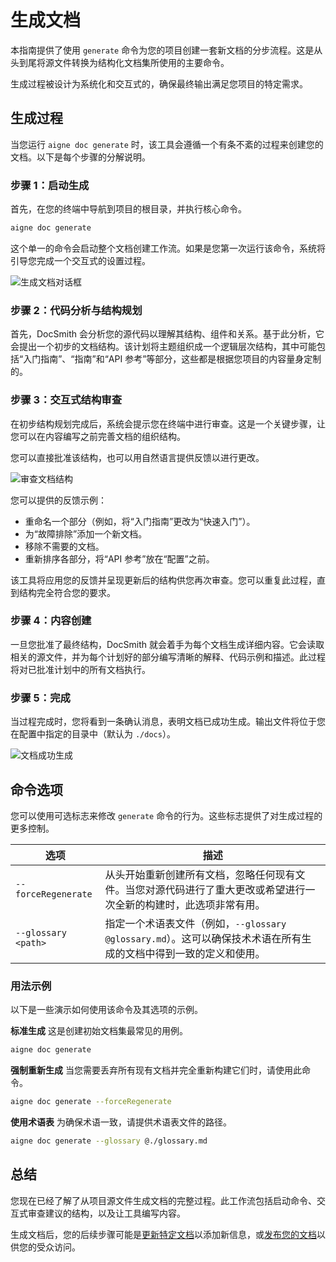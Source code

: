# 生成文档

本指南提供了使用 `generate` 命令为您的项目创建一套新文档的分步流程。这是从头到尾将源文件转换为结构化文档集所使用的主要命令。

生成过程被设计为系统化和交互式的，确保最终输出满足您项目的特定需求。

## 生成过程

当您运行 `aigne doc generate` 时，该工具会遵循一个有条不紊的过程来创建您的文档。以下是每个步骤的分解说明。

### 步骤 1：启动生成

首先，在您的终端中导航到项目的根目录，并执行核心命令。

```bash title="终端" icon=lucide:terminal
aigne doc generate
```

这个单一的命令会启动整个文档创建工作流。如果是您第一次运行该命令，系统将引导您完成一个交互式的设置过程。

![生成文档对话框](https://docsmith.aigne.io/image-bin/uploads/d409b85c2c7760778c18251e06d997d9.png)

### 步骤 2：代码分析与结构规划

首先，DocSmith 会分析您的源代码以理解其结构、组件和关系。基于此分析，它会提出一个初步的文档结构。该计划将主题组织成一个逻辑层次结构，其中可能包括“入门指南”、“指南”和“API 参考”等部分，这些都是根据您项目的内容量身定制的。

### 步骤 3：交互式结构审查

在初步结构规划完成后，系统会提示您在终端中进行审查。这是一个关键步骤，让您可以在内容编写之前完善文档的组织结构。

您可以直接批准该结构，也可以用自然语言提供反馈以进行更改。

![审查文档结构](https://docsmith.aigne.io/image-bin/uploads/c530510525d8041c304d9c0258169904.png)

您可以提供的反馈示例：

*   重命名一个部分（例如，将“入门指南”更改为“快速入门”）。
*   为“故障排除”添加一个新文档。
*   移除不需要的文档。
*   重新排序各部分，将“API 参考”放在“配置”之前。

该工具将应用您的反馈并呈现更新后的结构供您再次审查。您可以重复此过程，直到结构完全符合您的要求。

### 步骤 4：内容创建

一旦您批准了最终结构，DocSmith 就会着手为每个文档生成详细内容。它会读取相关的源文件，并为每个计划好的部分编写清晰的解释、代码示例和描述。此过程将对已批准计划中的所有文档执行。

### 步骤 5：完成

当过程完成时，您将看到一条确认消息，表明文档已成功生成。输出文件将位于您在配置中指定的目录中（默认为 `./docs`）。

![文档成功生成](https://docsmith.aigne.io/image-bin/uploads/19c72054cd662d51259e8f668571891e.png)

## 命令选项

您可以使用可选标志来修改 `generate` 命令的行为。这些标志提供了对生成过程的更多控制。

| 选项 | 描述 |
| --------------------- | ------------------------------------------------------------------------------------------------------------------------------------------------------------------------- |
| `--forceRegenerate` | 从头开始重新创建所有文档，忽略任何现有文件。当您对源代码进行了重大更改或希望进行一次全新的构建时，此选项非常有用。 |
| `--glossary <path>` | 指定一个术语表文件（例如，`--glossary @glossary.md`）。这可以确保技术术语在所有生成的文档中得到一致的定义和使用。 |

### 用法示例

以下是一些演示如何使用该命令及其选项的示例。

**标准生成**
这是创建初始文档集最常见的用例。
```bash title="终端" icon=lucide:terminal
aigne doc generate
```

**强制重新生成**
当您需要丢弃所有现有文档并完全重新构建它们时，请使用此命令。
```bash title="终端" icon=lucide:terminal
aigne doc generate --forceRegenerate
```

**使用术语表**
为确保术语一致，请提供术语表文件的路径。
```bash title="终端" icon=lucide:terminal
aigne doc generate --glossary @./glossary.md
```

## 总结

您现在已经了解了从项目源文件生成文档的完整过程。此工作流包括启动命令、交互式审查建议的结构，以及让工具编写内容。

生成文档后，您的后续步骤可能是[更新特定文档](./guides-updating-documentation.md)以添加新信息，或[发布您的文档](./guides-publishing-your-docs.md)以供您的受众访问。